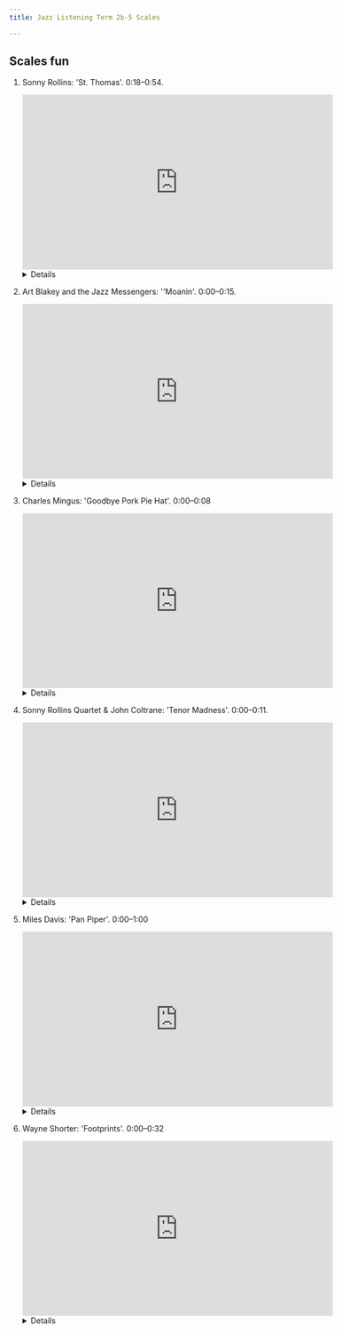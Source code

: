 ```yaml
---
title: Jazz Listening Term 2b-5 Scales

---
```


## Scales fun


1. Sonny Rollins: 'St. Thomas'. 0:18–0:54.

	<iframe width="560" height="315" src="https://www.youtube.com/embed/UA2XIWZxMKM?start=1&end=50" title="YouTube video player" frameborder="0" allow="accelerometer; autoplay; clipboard-write; encrypted-media; gyroscope; picture-in-picture" allowfullscreen></iframe>

	<details>Major scale.</details>
	
2. Art Blakey and the Jazz Messengers: ''Moanin'. 0:00–0:15.

	<iframe width="560" height="315" src="https://www.youtube.com/embed/Cv9NSR-2DwM?start=0&end=15" title="YouTube video player" frameborder="0" allow="accelerometer; autoplay; clipboard-write; encrypted-media; gyroscope; picture-in-picture" allowfullscreen></iframe>

	<details><b>Minor pentatonic</b> but there is a slight hint of the #4 in the ornaments in the second and third phrases, so I'll accept <b>blues</b></details>
	
	
3. Charles Mingus: 'Goodbye Pork Pie Hat'. 0:00–0:08

	<iframe width="560" height="315" src="https://www.youtube.com/embed/CWWO_VcdnHY?start=0&end=8" title="YouTube video player" frameborder="0" allow="accelerometer; autoplay; clipboard-write; encrypted-media; gyroscope; picture-in-picture" allowfullscreen></iframe>
	
	<details>Minor pentatonic.</details>
	
4. Sonny Rollins Quartet & John Coltrane: 'Tenor Madness'. 0:00–0:11.

	<iframe width="560" height="315" src="https://www.youtube.com/embed/3MkUvZUTFUc?start=0&end=11" title="YouTube video player" frameborder="0" allow="accelerometer; autoplay; clipboard-write; encrypted-media; gyroscope; picture-in-picture" allowfullscreen></iframe>
	
	<details><b>Major blues</b>. There is a major third in the first phrase and a minor third in the second phrase. Also the sixth in both phrases. Major blues is a major pentatonic with the b3 "blue note". = 1, 2, b3, 3, 5, 6.</details>

5. 	Miles Davis: 'Pan Piper'. 0:00–1:00

	<iframe width="560" height="315" src="https://www.youtube.com/embed/hZZ8tZSY9Nk?start=4" title="YouTube video player" frameborder="0" allow="accelerometer; autoplay; clipboard-write; encrypted-media; gyroscope; picture-in-picture" allowfullscreen></iframe>
	
	<details>Dorian mode. A dorian = A–B–C–D–E–F#–G.</details>
	
	
6. Wayne Shorter: 'Footprints'. 0:00–0:32

	<iframe width="560" height="315" src="https://www.youtube.com/embed/3XvJFW0DHbU?start=2" title="YouTube video player" frameborder="0" allow="accelerometer; autoplay; clipboard-write; encrypted-media; gyroscope; picture-in-picture" allowfullscreen></iframe>
	
	<details>Aeolian mode. Natural minor. C aeolian = C–D–Eb–F–G–A–Bb</details>
	

	

